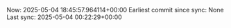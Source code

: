 Now: 2025-05-04 18:45:57.964114+00:00 Earliest commit since sync: None Last sync: 2025-05-04 00:22:29+00:00
